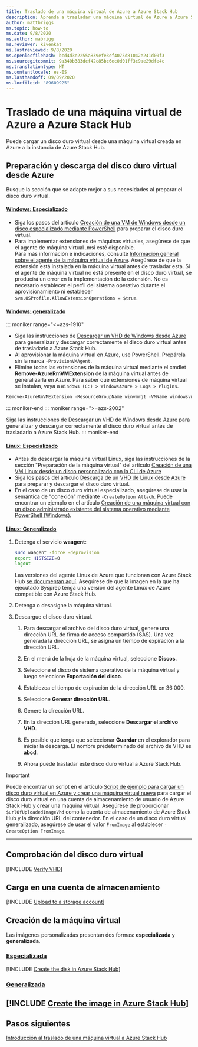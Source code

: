 ```yaml
---
title: Traslado de una máquina virtual de Azure a Azure Stack Hub
description: Aprenda a trasladar una máquina virtual de Azure a Azure Stack Hub.
author: mattbriggs
ms.topic: how-to
ms.date: 9/8/2020
ms.author: mabrigg
ms.reviewer: kivenkat
ms.lastreviewed: 9/8/2020
ms.openlocfilehash: bcd4d3e2255a839efe3ef4075d81042e241d00f3
ms.sourcegitcommit: 9a340b383dcf42c85bc6ec0d01ff3c9ae29dfe4c
ms.translationtype: HT
ms.contentlocale: es-ES
ms.lasthandoff: 09/09/2020
ms.locfileid: "89609925"
---
```

# <a name="move-a-vm-from-azure-to-azure-stack-hub"></a>Traslado de una máquina virtual de Azure a Azure Stack Hub

Puede cargar un disco duro virtual desde una máquina virtual creada en Azure a la instancia de Azure Stack Hub.

## <a name="prepare-and-download-your-vhd-from-azure"></a>Preparación y descarga del disco duro virtual desde Azure

Busque la sección que se adapte mejor a sus necesidades al preparar el disco duro virtual.

#### <a name="windows---specialized"></a>[Windows: Especializado](#tab/win-spec)

- Siga los pasos del artículo [Creación de una VM de Windows desde un disco especializado mediante PowerShell](/azure/virtual-machines/windows/create-vm-specialized#prepare-the-vm) para preparar el disco duro virtual.
- Para implementar extensiones de máquinas virtuales, asegúrese de que el agente de máquina virtual .msi esté disponible.  
  Para más información e indicaciones, consulte [Información general sobre el agente de la máquina virtual de Azure](/azure/virtual-machines/extensions/agent-windows). Asegúrese de que la extensión está instalada en la máquina virtual antes de trasladar esta. Si el agente de máquina virtual no está presente en el disco duro virtual, se producirá un error en la implementación de la extensión. No es necesario establecer el perfil del sistema operativo durante el aprovisionamiento ni establecer `$vm.OSProfile.AllowExtensionOperations = $true`.

#### <a name="windows---generalized"></a>[Windows: generalizado](#tab/win-gen)

::: moniker range="<=azs-1910"
- Siga las instrucciones de [Descargar un VHD de Windows desde Azure](/azure/virtual-machines/windows/download-vhd) para generalizar y descargar correctamente el disco duro virtual antes de trasladarlo a Azure Stack Hub.
- Al aprovisionar la máquina virtual en Azure, use PowerShell. Prepárela sin la marca `-ProvisionVMAgent`.
- Elimine todas las extensiones de la máquina virtual mediante el cmdlet **Remove-AzureRmVMExtension** de la máquina virtual antes de generalizarla en Azure. Para saber qué extensiones de máquina virtual se instalan, vaya a `Windows (C:) > WindowsAzure > Logs > Plugins`.

```powershell  
Remove-AzureRmVMExtension -ResourceGroupName winvmrg1 -VMName windowsvm -Name "CustomScriptExtension"
```
::: moniker-end
::: moniker range=">=azs-2002"

Siga las instrucciones de [Descargar un VHD de Windows desde Azure](/azure/virtual-machines/windows/download-vhd) para generalizar y descargar correctamente el disco duro virtual antes de trasladarlo a Azure Stack Hub.
::: moniker-end

#### <a name="linux---specialized"></a>[Linux: Especializado](#tab/lin-spec)

- Antes de descargar la máquina virtual Linux, siga las instrucciones de la sección "Preparación de la máquina virtual" del artículo [Creación de una VM Linux desde un disco personalizado con la CLI de Azure](/azure/virtual-machines/linux/upload-vhd#prepare-the-vm)
- Siga los pasos del artículo [Descarga de un VHD de Linux desde Azure](/azure//virtual-machines/windows/download-vhd) para preparar y descargar el disco duro virtual.
- En el caso de un disco duro virtual especializado, asegúrese de usar la semántica de "conexión" mediante `-CreateOption Attach`. Puede encontrar un ejemplo en el artículo [Creación de una máquina virtual con un disco administrado existente del sistema operativo mediante PowerShell (Windows)](/azure/virtual-machines/scripts/virtual-machines-windows-powershell-sample-create-vm-from-managed-os-disks).

#### <a name="linux---generalized"></a>[Linux: Generalizado](#tab/lin-gen)

1. Detenga el servicio **waagent**:

   ```bash
   sudo waagent -force -deprovision
   export HISTSIZE=0
   logout
   ```

   Las versiones del agente Linux de Azure que funcionan con Azure Stack Hub [se documentan aquí](../operator/azure-stack-linux.md#azure-linux-agent). Asegúrese de que la imagen en la que ha ejecutado Sysprep tenga una versión del agente Linux de Azure compatible con Azure Stack Hub.

2. Detenga o desasigne la máquina virtual.

3. Descargue el disco duro virtual.

   1. Para descargar el archivo del disco duro virtual, genere una dirección URL de firma de acceso compartido (SAS). Una vez generada la dirección URL, se asigna un tiempo de expiración a la dirección URL.

   1. En el menú de la hoja de la máquina virtual, seleccione **Discos**.

   1. Seleccione el disco de sistema operativo de la máquina virtual y luego seleccione **Exportación del disco**.

   1. Establezca el tiempo de expiración de la dirección URL en 36 000.

   1. Seleccione **Generar dirección URL**.

   1. Genere la dirección URL.

   1. En la dirección URL generada, seleccione **Descargar el archivo VHD**.

   1. Es posible que tenga que seleccionar **Guardar** en el explorador para iniciar la descarga. El nombre predeterminado del archivo de VHD es **abcd**.

   1. Ahora puede trasladar este disco duro virtual a Azure Stack Hub.

> [!IMPORTANT]  
> Puede encontrar un script en el artículo [Script de ejemplo para cargar un disco duro virtual en Azure y crear una máquina virtual nueva](/azure/virtual-machines/scripts/virtual-machines-windows-powershell-upload-generalized-script) para cargar el disco duro virtual en una cuenta de almacenamiento de usuario de Azure Stack Hub y crear una máquina virtual. Asegúrese de proporcionar `$urlOfUploadedImageVhd` como la cuenta de almacenamiento de Azure Stack Hub y la dirección URL del contenedor. En el caso de un disco duro virtual generalizado, asegúrese de usar el valor `FromImage` al establecer `-CreateOption FromImage`.

---

## <a name="verify-your-vhd"></a>Comprobación del disco duro virtual

[!INCLUDE [Verify VHD](../includes/user-compute-verify-vhd.md)]

## <a name="upload-to-a-storage-account"></a>Carga en una cuenta de almacenamiento

[!INCLUDE [Upload to a storage account](../includes/user-compute-upload-vhd.md)]

## <a name="create-the-vm"></a>Creación de la máquina virtual

Las imágenes personalizadas presentan dos formas: **especializada** y **generalizada**.

### <a name="specialized"></a>[Especializada](#tab/create-vm-spec)

[!INCLUDE [Create the disk in Azure Stack Hub](../includes/user-compute-create-disk.md)]

### <a name="generalized"></a>[Generalizada](#tab/create-vm-gen)

[!INCLUDE [Create the image in Azure Stack Hub](../includes/user-compute-create-image.md)]
---
## <a name="next-steps"></a>Pasos siguientes

[Introducción al traslado de una máquina virtual a Azure Stack Hub](vm-move-overview.md)
